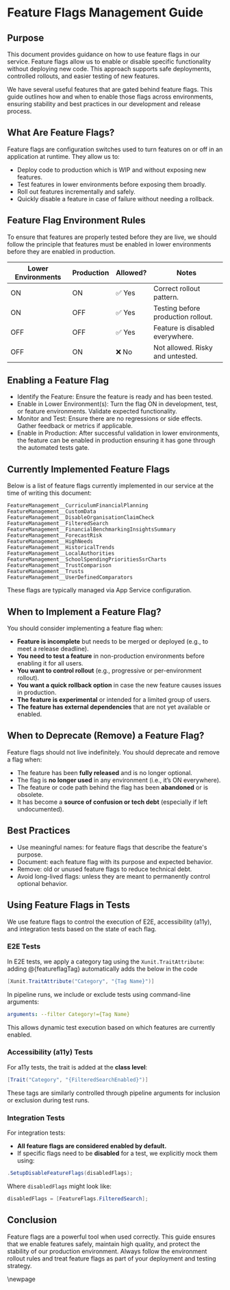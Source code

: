 ﻿# Feature Flags Management Guide

## Purpose

This document provides guidance on how to use feature flags in our service. Feature flags allow us to enable or disable specific functionality without deploying new code. This approach supports safe deployments, controlled rollouts, and easier testing of new features.

We have several useful features that are gated behind feature flags. This guide outlines how and when to enable those flags across environments, ensuring stability and best practices in our development and release process.

## What Are Feature Flags?

Feature flags are configuration switches used to turn features on or off in an application at runtime. They allow us to:

- Deploy code to production which is WIP and without exposing new features.
- Test features in lower environments before exposing them broadly.
- Roll out features incrementally and safely.
- Quickly disable a feature in case of failure without needing a rollback.

## Feature Flag Environment Rules

To ensure that features are properly tested before they are live, we should follow the principle that features must be enabled in lower environments before they are enabled in production.

| Lower Environments | Production | Allowed? | Notes                           |
|--------------------|------------|----------|---------------------------------|
| ON                 | ON         | ✅ Yes   | Correct rollout pattern.        |
| ON                 | OFF        | ✅ Yes   |Testing before production rollout.|
| OFF                | OFF        | ✅ Yes   | Feature is disabled everywhere. |
| OFF                | ON         | ❌ No    | Not allowed. Risky and untested. |

## Enabling a Feature Flag

- Identify the Feature: Ensure the feature is ready and has been tested.
- Enable in Lower Environment(s): Turn the flag ON in development, test, or feature environments. Validate expected functionality.
- Monitor and Test: Ensure there are no regressions or side effects. Gather feedback or metrics if applicable.
- Enable in Production: After successful validation in lower environments, the feature can be enabled in production ensuring it has gone through the automated tests gate.

## Currently Implemented Feature Flags

Below is a list of feature flags currently implemented in our service at the time of writing this document:

``` text
FeatureManagement__CurriculumFinancialPlanning  
FeatureManagement__CustomData  
FeatureManagement__DisableOrganisationClaimCheck  
FeatureManagement__FilteredSearch  
FeatureManagement__FinancialBenchmarkingInsightsSummary  
FeatureManagement__ForecastRisk  
FeatureManagement__HighNeeds  
FeatureManagement__HistoricalTrends  
FeatureManagement__LocalAuthorities  
FeatureManagement__SchoolSpendingPrioritiesSsrCharts  
FeatureManagement__TrustComparison  
FeatureManagement__Trusts  
FeatureManagement__UserDefinedComparators  
```

These flags are typically managed via App Service configuration.

## When to Implement a Feature Flag?

You should consider implementing a feature flag when:

- **Feature is incomplete** but needs to be merged or deployed (e.g., to meet a release deadline).
- **You need to test a feature** in non-production environments before enabling it for all users.
- **You want to control rollout** (e.g., progressive or per-environment rollout).
- **You want a quick rollback option** in case the new feature causes issues in production.
- **The feature is experimental** or intended for a limited group of users.
- **The feature has external dependencies** that are not yet available or enabled.

## When to Deprecate (Remove) a Feature Flag?

Feature flags should not live indefinitely. You should deprecate and remove a flag when:

- The feature has been **fully released** and is no longer optional.
- The flag is **no longer used** in any environment (i.e., it’s ON everywhere).
- The feature or code path behind the flag has been **abandoned** or is obsolete.
- It has become a **source of confusion or tech debt** (especially if left undocumented).

## Best Practices

- Use meaningful names: for feature flags that describe the feature's purpose.
- Document: each feature flag with its purpose and expected behavior.
- Remove: old or unused feature flags to reduce technical debt.
- Avoid long-lived flags: unless they are meant to permanently control optional behavior.

## Using Feature Flags in Tests

We use feature flags to control the execution of E2E, accessibility (a11y), and integration tests based on the state of each flag.

### E2E Tests

In E2E tests, we apply a category tag using the `Xunit.TraitAttribute`:
adding @{featureflagTag} automatically adds the below in the code

```csharp
[Xunit.TraitAttribute("Category", "{Tag Name}")]
```

In pipeline runs, we include or exclude tests using command-line arguments:

```yaml
arguments: --filter Category!={Tag Name}
```

This allows dynamic test execution based on which features are currently enabled.

### Accessibility (a11y) Tests

For a11y tests, the trait is added at the **class level**:

```csharp
[Trait("Category", "{FilteredSearchEnabled}")]
```

These tags are similarly controlled through pipeline arguments for inclusion or exclusion during test runs.

### Integration Tests

For integration tests:

- **All feature flags are considered enabled by default.**
- If specific flags need to be **disabled** for a test, we explicitly mock them using:

```csharp
.SetupDisableFeatureFlags(disabledFlags);
```

Where `disabledFlags` might look like:

```csharp
disabledFlags = [FeatureFlags.FilteredSearch];
```

## Conclusion

Feature flags are a powerful tool when used correctly. This guide ensures that we enable features safely, maintain high quality, and protect the stability of our production environment. Always follow the environment rollout rules and treat feature flags as part of your deployment and testing strategy.

<!-- Leave the rest of this page blank -->
\newpage
